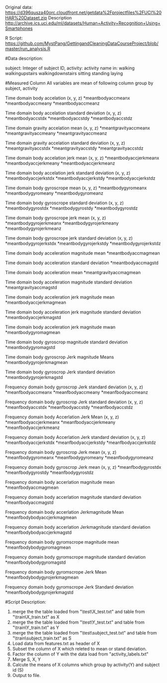 Original data:
	https://d396qusza40orc.cloudfront.net/getdata%2Fprojectfiles%2FUCI%20HAR%20Dataset.zip
Description 
	http://archive.ics.uci.edu/ml/datasets/Human+Activity+Recognition+Using+Smartphones

R Script:
	https://github.com/MystPang/GettingandCleaningDataCourseProject/blob/master/run_analysis.R

#Data description:

subject: Integer of subject ID,
activity: activity name in:
	walking
	walkingupstairs
	walkingdownstairs
	sitting
	standing
	laying      

#Measured Column
All variables are mean of following column group by subject, activity

Time domain body accelation (x, y, z)
*meantbodyaccmeanx
*meantbodyaccmeany
*meantbodyaccmeanz
	
Time domain body accelation standard deviation (x, y, z) 
*meantbodyaccstdx
*meantbodyaccstdy
*meantbodyaccstdz

Time domain gravity accelation mean (x, y, z)
*meantgravityaccmeanx
*meantgravityaccmeany
*meantgravityaccmeanz

Time domain gravity accelation standard deviation (x, y, z)
*meantgravityaccstdx
*meantgravityaccstdy
*meantgravityaccstdz

Time domain body accelation jerk mean (x, y, z)
*meantbodyaccjerkmeanx
*meantbodyaccjerkmeany
*meantbodyaccjerkmeanz

Time domain body accelation jerk standard deviation (x, y, z)
*meantbodyaccjerkstdx
*meantbodyaccjerkstdy
*meantbodyaccjerkstdz

Time domain body gyroscrope mean (x, y, z)
*meantbodygyromeanx
*meantbodygyromeany
*meantbodygyromeanz

Time domain body gyroscrope standard deviation (x, y, z)
*meantbodygyrostdx
*meantbodygyrostdy
*meantbodygyrostdz

Time domain body gyroscrope jerk mean (x, y, z)
*meantbodygyrojerkmeanx
*meantbodygyrojerkmeany
*meantbodygyrojerkmeanz

Time domain body gyroscrope jerk standard deviation (x, y, z)
*meantbodygyrojerkstdx
*meantbodygyrojerkstdy
*meantbodygyrojerkstdz

Time domain body acceleration magnitude mean
*meantbodyaccmagmean

Time domain body acceleration standard deviation
*meantbodyaccmagstd

Time domain body acceleration mean 
*meantgravityaccmagmean

Time domain body acceleration magnitude standard deviation 
*meantgravityaccmagstd

Time domain body acceleration jerk magnitude mean
*meantbodyaccjerkmagmean

Time domain body acceleration jerk magnitude standard deviation
*meantbodyaccjerkmagstd



Time domain body acceleration jerk magnitude mwan
*meantbodygyromagmean

Time domain body gyroscrop magnitude standard deviation
*meantbodygyromagstd

Time domain body gyroscrop Jerk magnitude Means
*meantbodygyrojerkmagmean

Time domain body gyroscrop Jerk standard deviation
*meantbodygyrojerkmagstd

Frequency domain body gyroscrop Jerk standard deviation (x, y, z)
*meanfbodyaccmeanx
*meanfbodyaccmeany
*meanfbodyaccmeanz

Frequency domain body gyroscrop Jerk standard deviation (x, y, z)
*meanfbodyaccstdx
*meanfbodyaccstdy
*meanfbodyaccstdz

Frequency domain body Accerlation Jerk Mean (x, y, z)
*meanfbodyaccjerkmeanx
*meanfbodyaccjerkmeany
*meanfbodyaccjerkmeanz

Frequency domain body Accerlation Jerk standard deviation (x, y, z)
*meanfbodyaccjerkstdx
*meanfbodyaccjerkstdy
*meanfbodyaccjerkstdz

Frequency domain body gyroscrop Jerk mean (x, y, z)
*meanfbodygyromeanx
*meanfbodygyromeany
*meanfbodygyromeanz

Frequency domain body gyroscrop Jerk mean (x, y, z)
*meanfbodygyrostdx
*meanfbodygyrostdy
*meanfbodygyrostdz

Frequency domain body accerlation magnitude mean
*meanfbodyaccmagmean

Frequency domain body accerlation magnitude standard deviation
*meanfbodyaccmagstd

Frequency domain body accerlation Jerkmagnitude Mean
*meanfbodybodyaccjerkmagmean

Frequency domain body accerlation Jerkmagnitude standard deviation
*meanfbodybodyaccjerkmagstd

Frequency domain body gyromscrope magnitude mean
*meanfbodybodygyromagmean

Frequency domain body gyromscrope magnitude standard deviation
*meanfbodybodygyromagstd

Frequency domain body gyromscrope Jerk Mean
*meanfbodybodygyrojerkmagmean

Frequency domain body gyromscrope Jerk Standard deviation
*meanfbodybodygyrojerkmagstd 

#Script Description:
1. merge the the table loaded from "\test\X_test.txt" and table from "\train\X_train.txt" as X
2. merge the the table loaded from "\test\Y_test.txt" and table from "\train\Y_train.txt" as Y
3. merge the the table loaded from "\test\subject_test.txt" and table from "\train\subject_train.txt" as S
4. Load data from features.txt as header of X
5. Subset the column of X which releted to mean or stand deviation.
6. Factor the column of Y with the data load from "activity_labels.txt"
7. Merge S, X, Y
8. Calcute the means of X columns which group by activity(Y) and subject id (S)
9. Output to file.

